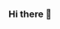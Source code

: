 ### Hi there 👋

<!--
**felifire1/felifire1** is a ✨ _special_ ✨ repository because its `README.md` (this file) appears on your GitHub profile.

Here are some ideas to get you started:

- 🔭 I’m currently working on HW
- 🌱 I’m currently learning coding
- 👯 I’m looking to collaborate on code
- 🤔 I’m looking for help with coding
- 💬 Ask me about football
- 📫 How to reach me: snapchat
- 😄 Pronouns: he/him
- ⚡ Fun fact: torn acl
-->
